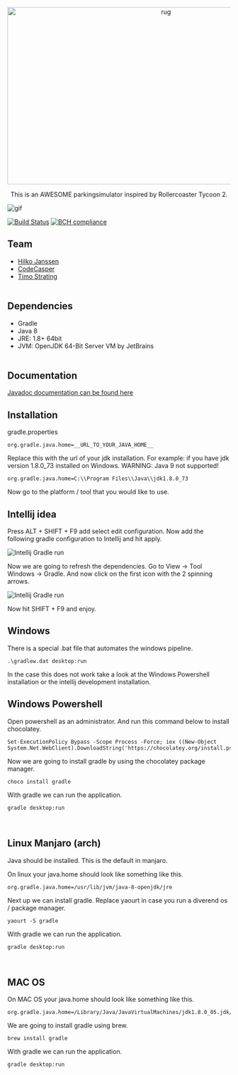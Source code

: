 <p align="center">
  <img src="https://raw.githubusercontent.com/timostrating/parkingsimulator/master/blender_files/logo/logo.png" alt="rug" width="700" height="400">
</p>
<p align="center">
  This is an AWESOME parkingsimulator inspired by Rollercoaster Tycoon 2.
</p>

![gif](https://i.imgur.com/rIjKCu7.gif)

[![Build Status](https://travis-ci.org/timostrating/parkingsimulator.svg?branch=master)](https://travis-ci.org/timostrating/parkingsimulator)
[![BCH compliance](https://bettercodehub.com/edge/badge/timostrating/parkingsimulator?branch=master)](https://bettercodehub.com/)

## Team
* [Hilko Janssen](https://github.com/hilkojj)
* [CodeCasper](https://github.com/codecasper)
* [Timo Strating](https://github.com/timostrating) 
<br/><br/>


## Dependencies
* Gradle
* Java 8
* JRE: 1.8+ 64bit
* JVM: OpenJDK 64-Bit Server VM by JetBrains
<br/><br/>


## Documentation
[Javadoc documentation can be found here](https://timostrating.github.io/parkingsimulator/)
<br/>


## Installation

gradle.properties
```gradle.properties
org.gradle.java.home=__URL_TO_YOUR_JAVA_HOME__
```

Replace this with the url of your jdk installation. For example: if you have jdk version 1.8.0_73 installed on Windows.
WARNING: Java 9 not supported!

```gradle.properties
org.gradle.java.home=C:\\Program Files\\Java\\jdk1.8.0_73
```

Now go to the platform / tool that you would like to use.
<br/>


## Intellij idea

Press ALT + SHIFT + F9 add select edit configuration. Now add the following gradle configuration to Intellij and hit apply.

![Intellij Gradle run](https://i.imgur.com/scTH9Jw.png)

Now we are going to refresh the dependencies. Go to View -> Tool Windows -> Gradle. And now click on the first icon with the 2 spinning arrows.

![Intellij Gradle run](https://i.imgur.com/gRYdssI.png)

Now hit SHIFT + F9 and enjoy.
<br/>

## Windows
There is a special .bat file that automates the windows pipeline.
```
.\gradlew.dat desktop:run
```
In the case this does not work take a look at the Windows Powershell installation or the intellij development installation.
<br/>

## Windows Powershell

Open powershell as an administrator. And run this command below to install chocolatey.

```
Set-ExecutionPolicy Bypass -Scope Process -Force; iex ((New-Object System.Net.WebClient).DownloadString('https://chocolatey.org/install.ps1'))
```

Now we are going to install gradle by using the chocolatey package manager.
```
choco install gradle
```

With gradle we can run the application.
```
gradle desktop:run
```
<br/>


## Linux Manjaro (arch)
Java should be installed. This is the default in manjaro.

On linux your java.home should look like something like this.
```gradle.properties
org.gradle.java.home=/usr/lib/jvm/java-8-openjdk/jre
```

Next up we can install gradle. Replace yaourt in case you run a diverend os / package manager.
``` 
yaourt -S gradle
```

With gradle we can run the application.
```
gradle desktop:run
```
<br/>


## MAC OS
On MAC OS your java.home should look like something like this.
```gradle.properties
org.gradle.java.home=/Library/Java/JavaVirtualMachines/jdk1.8.0_05.jdk/Contents/Home
```

We are going to install gradle using brew.
``` 
brew install gradle
```

With gradle we can run the application.
```
gradle desktop:run
```
